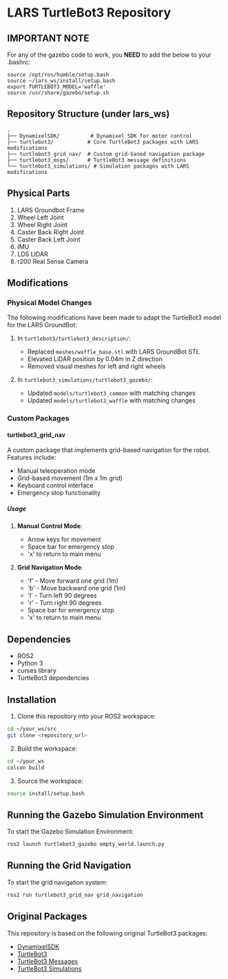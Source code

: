 # LARS TurtleBot3 Repository

## IMPORTANT NOTE

For any of the gazebo code to work, you **NEED** to add the below to your .bashrc:

```
source /opt/ros/humble/setup.bash
source ~/lars_ws/install/setup.bash
export TURTLEBOT3_MODEL='waffle'
source /usr/share/gazebo/setup.sh
```

## Repository Structure (under lars_ws)

```
.
├── DynamixelSDK/          # Dynamixel SDK for motor control
├── turtlebot3/           # Core TurtleBot3 packages with LARS modifications
├── turtlebot3_grid_nav/  # Custom grid-based navigation package
├── turtlebot3_msgs/      # TurtleBot3 message definitions
└── turtlebot3_simulations/ # Simulation packages with LARS modifications
```
## Physical Parts

1. LARS Groundbot Frame
2. Wheel Left Joint
3. Wheel Right Joint
4. Caster Back Right Joint
5. Caster Back Left Joint
6. IMU
7. LDS LIDAR
8. r200 Real Sense Camera
   
## Modifications

### Physical Model Changes

The following modifications have been made to adapt the TurtleBot3 model for the LARS GroundBot:

1. In `turtlebot3/turtlebot3_description/`:
   - Replaced `meshes/waffle_base.stl` with LARS GroundBot STL
   - Elevated LiDAR position by 0.04m in Z direction
   - Removed visual meshes for left and right wheels

2. In `turtlebot3_simulations/turtlebot3_gazebo/`:
   - Updated `models/turtlebot3_common` with matching changes
   - Updated `models/turtlebot3_waffle` with matching changes

### Custom Packages

#### turtlebot3_grid_nav

A custom package that implements grid-based navigation for the robot. Features include:

- Manual teleoperation mode
- Grid-based movement (1m x 1m grid)
- Keyboard control interface
- Emergency stop functionality

##### Usage

1. **Manual Control Mode**:
   - Arrow keys for movement
   - Space bar for emergency stop
   - 'x' to return to main menu

2. **Grid Navigation Mode**:
   - 'f' - Move forward one grid (1m)
   - 'b' - Move backward one grid (1m)
   - 'l' - Turn left 90 degrees
   - 'r' - Turn right 90 degrees
   - Space bar for emergency stop
   - 'x' to return to main menu

## Dependencies

- ROS2
- Python 3
- curses library
- TurtleBot3 dependencies

## Installation

1. Clone this repository into your ROS2 workspace:
```bash
cd ~/your_ws/src
git clone <repository_url>
```

2. Build the workspace:
```bash
cd ~/your_ws
colcon build
```

3. Source the workspace:
```bash
source install/setup.bash
```
## Running the Gazebo Simulation Environment

To start the Gazebo Simulation Environment:
```bash
ros2 launch turtlebot3_gazebo empty_world.launch.py
```

## Running the Grid Navigation

To start the grid navigation system:
```bash
ros2 run turtlebot3_grid_nav grid_navigation
```

## Original Packages

This repository is based on the following original TurtleBot3 packages:
- [DynamixelSDK](https://github.com/ROBOTIS-GIT/DynamixelSDK)
- [TurtleBot3](https://github.com/ROBOTIS-GIT/turtlebot3)
- [TurtleBot3 Messages](https://github.com/ROBOTIS-GIT/turtlebot3_msgs)
- [TurtleBot3 Simulations](https://github.com/ROBOTIS-GIT/turtlebot3_simulations)
